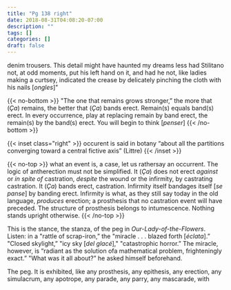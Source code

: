 ```yaml
---
title: "Pg 138 right"
date: 2018-08-31T04:08:20-07:00
description: ""
tags: []
categories: []
draft: false
---
```


denim trousers. This detail might have haunted my
dreams less had Stilitano not, at odd moments, put
his left hand on it, and had he not, like ladies making
a curtsey, indicated the crease by delicately pinching
the cloth with his nails [*ongles*]"

{{< no-bottom >}}
"The one that remains grows stronger,” the more
that (*Ça*) remains, the better that (*Ça*) bands erect.
Remain(s) equals band(s) erect. In every occurrence,
play at replacing remain by band erect, the remain(s)
by the band(s) erect. You will begin to think [*penser*]
{{< /no-bottom >}}

{{< inset class="right" >}}
occurent is said in botany “about all the partitions converging toward a central fictive axis” (Littre)
{{< /inset >}}

{{< no-top >}}
what an event is, a case, let us
rathersay an occurrent. The logic of
antherection must not be simplified. It (*Ça*) does not erect *against*
or *in spite of* castration, *despite* the
wound or the infirmity, by castrating castration. It
(*Ça*) bands erect, castration. Infirmity itself bandages
itself [*se panse*] by banding erect. Infirmity is what, as
they still say today in the old language, *produces* erection;
a prosthesis that no castration event will have
preceded. The structure of prosthesis belongs to intumescence.
Nothing stands upright otherwise.
{{< /no-top >}}

This is the stance, the stanza, of the peg in *Our-Lady-of-the-Flowers*.
Listen: in a "rattle of scrap-iron,”
the "miracle . . . blazed forth [*éclata*].” "Closed skylight,”
"icy sky [*del glacé*]," "catastrophic horror.”
The miracle, however, is “radiant as the solution ofa
mathematical problem, frighteningly exact.” "What
was it all about?” he asked himself beforehand.

The peg. It is exhibited, like any prosthesis, any
epithesis, any erection, any simulacrum, any apotrope,
any parade, any parry, any mascarade, with
